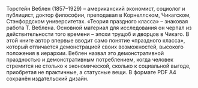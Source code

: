 <!--2024-01-21 22:32:29-->
Торстейн Веблен (1857–1929) – американский экономист, социолог и публицист, доктор философии, преподавал в Корнеллском, Чикагском, Стэнфордском университетах.
«Теория праздного класса» – знаковая работа Т. Веблена. Основной материал для исследования он черпал из действительности того времени – эпохи трущоб и дворцов в Чикаго.
В этой книге автор впервые вводит само понятие «праздного класса», который отличается демонстрацией своих возможностей, высокого положения в иерархии. Веблен назвал это демонстративной праздностью и демонстративным потреблением, когда человек стремится не столько к экономической, сколько к социальной выгоде, приобретая не практичные, а статусные вещи.
В формате PDF A4 сохранён издательский дизайн.